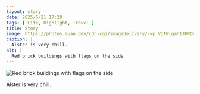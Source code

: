 ```yaml
---
layout: story
date: 2025/6/21 17:20
tags: [ Life, Highlight, Travel ]
title: Story
image: https://photos.muan.dev/cdn-cgi/imagedelivery/-wp_VgtWlgmh1JURQ8t1mg/efb20174-46e8-419e-00e6-526e6e355e00/public
caption: |
  Alster is very chill.
alt: |
  Red brick buildings with flags on the side
---
```



![Red brick buildings with flags on the side](https://photos.muan.dev/cdn-cgi/imagedelivery/-wp_VgtWlgmh1JURQ8t1mg/efb20174-46e8-419e-00e6-526e6e355e00/public)

Alster is very chill.

